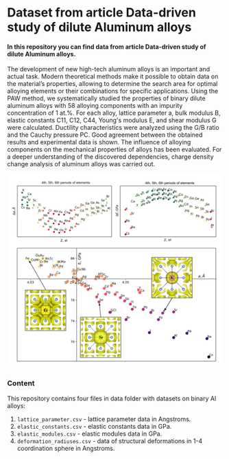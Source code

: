 # Dataset from article Data-driven study of dilute Aluminum alloys

#### In this repository you can find data from article Data-driven study of dilute Aluminum alloys. 

The development of new high-tech aluminum alloys is an important and actual task. Modern theoretical methods make it possible to obtain data on the material’s properties, allowing to determine the search area for optimal alloying elements or their combinations for specific applications. Using the PAW method, we systematically studied the properties of binary dilute aluminum alloys with 58 alloying components with an impurity concentration of 1 at.%. For each alloy, lattice parameter a, bulk modulus B, elastic constants C11, C12, C44, Young's modulus E, and shear modulus G were calculated. Ductility characteristics were analyzed using the G/B ratio and the Cauchy pressure PC. Good agreement between the obtained results and experimental data is shown. The influence of alloying components on the mechanical properties of alloys has been evaluated. For a deeper understanding of the discovered dependencies, charge density change analysis of aluminum alloys was carried out.

![graph_abstract](.images/graph_abstract.png)

### Content
This repository contains four files in data folder with datasets on binary Al alloys:

1) `lattice_parameter.csv` - lattice parameter data in Angstroms.
2) `elastic_constants.csv` - elastic constants data in GPa.
3) `elastic_modules.csv` - elastic modules data in GPa.
4) `deformation_radiuses.csv` - data of structural deformations in 1-4 coordination sphere in Angstroms.